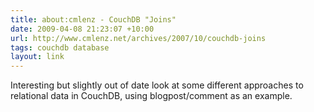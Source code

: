 ```yaml
---
title: about:cmlenz - CouchDB "Joins"
date: 2009-04-08 21:23:07 +10:00
url: http://www.cmlenz.net/archives/2007/10/couchdb-joins
tags: couchdb database
layout: link
---
```

Interesting but slightly out of date look at some different approaches to relational data in CouchDB, using blogpost/comment as an example.
